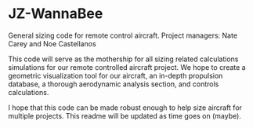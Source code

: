 # JZ-WannaBee
General sizing code for remote control aircraft. Project managers:
Nate Carey and Noe Castellanos

This code will serve as the mothership for all sizing related calculations
simulations for our remote controlled aircraft project. We hope to create
a geometric visualization tool for our aircraft, an in-depth propulsion 
database, a thorough aerodynamic analysis section, and controls 
calculations. 

I hope that this code can be made robust enough to help size aircraft for 
multiple projects. This readme will be updated as time goes on (maybe). 
